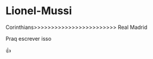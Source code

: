 # Lionel-Mussi
Corinthians>>>>>>>>>>>>>>>>>>>>>>>> Real Madrid














Praq escrever isso












👍​

